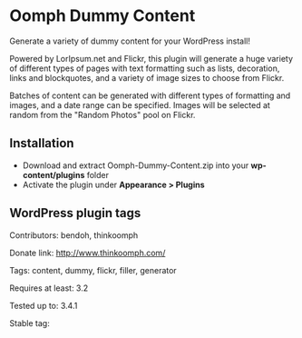 Oomph Dummy Content
===================

Generate a variety of dummy content for your WordPress install!

Powered by LorIpsum.net and Flickr, this plugin will generate a huge variety of different types
of pages with text formatting such as lists, decoration, links and blockquotes, and a variety
of image sizes to choose from Flickr.

Batches of content can be generated with different types of formatting and images, and a date range
can be specified. Images will be selected at random from the "Random Photos" pool on Flickr.

## Installation

* Download and extract Oomph-Dummy-Content.zip into your **wp-content/plugins** folder
* Activate the plugin under **Appearance > Plugins** 

## WordPress plugin tags

Contributors: bendoh, thinkoomph

Donate link: http://www.thinkoomph.com/

Tags: content, dummy, flickr, filler, generator

Requires at least: 3.2

Tested up to: 3.4.1

Stable tag:

